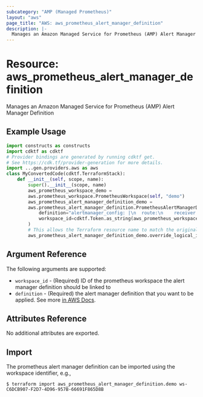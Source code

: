 ```yaml
---
subcategory: "AMP (Managed Prometheus)"
layout: "aws"
page_title: "AWS: aws_prometheus_alert_manager_definition"
description: |-
  Manages an Amazon Managed Service for Prometheus (AMP) Alert Manager Definition
---
```


# Resource: aws_prometheus_alert_manager_definition

Manages an Amazon Managed Service for Prometheus (AMP) Alert Manager Definition

## Example Usage

```python
import constructs as constructs
import cdktf as cdktf
# Provider bindings are generated by running cdktf get.
# See https://cdk.tf/provider-generation for more details.
import ...gen.providers.aws as aws
class MyConvertedCode(cdktf.TerraformStack):
    def __init__(self, scope, name):
        super().__init__(scope, name)
        aws_prometheus_workspace_demo =
        aws.prometheus_workspace.PrometheusWorkspace(self, "demo")
        aws_prometheus_alert_manager_definition_demo =
        aws.prometheus_alert_manager_definition.PrometheusAlertManagerDefinition(self, "demo_1",
            definition="alertmanager_config: |\n  route:\n    receiver: 'default'\n  receivers:\n    - name: 'default'\n",
            workspace_id=cdktf.Token.as_string(aws_prometheus_workspace_demo.id)
        )
        # This allows the Terraform resource name to match the original name. You can remove the call if you don't need them to match.
        aws_prometheus_alert_manager_definition_demo.override_logical_id("demo")
```

## Argument Reference

The following arguments are supported:

* `workspace_id` - (Required) ID of the prometheus workspace the alert manager definition should be linked to
* `definition` - (Required) the alert manager definition that you want to be applied. See more [in AWS Docs](https://docs.aws.amazon.com/prometheus/latest/userguide/AMP-alert-manager.html).

## Attributes Reference

No additional attributes are exported.

## Import

The prometheus alert manager definition can be imported using the workspace identifier, e.g.,

```
$ terraform import aws_prometheus_alert_manager_definition.demo ws-C6DCB907-F2D7-4D96-957B-66691F865D8B
```

<!-- cache-key: cdktf-0.17.0-pre.15 input-73113aaea22e805632b70fcd4d82b3b39c5667645662130fb2820f2e339ab114 -->